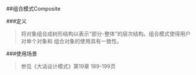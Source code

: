 ##组合模式Composite

###定义

>将对象组合成树形结构以表示"部分-整体"的层次结构。组合模式使得用户对单个对象和
组合对象的使用具有一致性。

###使用场景

>参见《大话设计模式》第19章 189-199页
